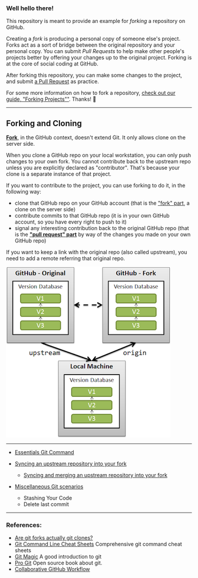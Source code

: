 ### Well hello there!

This repository is meant to provide an example for *forking* a repository on GitHub.

Creating a *fork* is producing a personal copy of someone else's project. Forks act as a sort of bridge between the original repository and your personal copy. You can submit *Pull Requests* to help make other people's projects better by offering your changes up to the original project. Forking is at the core of social coding at GitHub.

After forking this repository, you can make some changes to the project, and submit [a Pull Request](https://github.com/octocat/Spoon-Knife/pulls) as practice.

For some more information on how to fork a repository, [check out our guide, "Forking Projects""](http://guides.github.com/overviews/forking/). Thanks! :sparkling_heart:

---
## Forking and Cloning

__[Fork](https://help.github.com/articles/fork-a-repo)__, in the GitHub context, doesn't extend Git.
It only allows clone on the server side.

When you clone a GitHub repo on your local workstation, you can only push changes to your own fork. You cannot contribute back to the upstream repo unless you are explicitly declared as "contributor". That's because your clone is a separate instance of that project. 

If you want to contribute to the project, you can use forking to do it, in the following way:
* clone that GitHub repo on your GitHub account (that is the ["fork" part](https://help.github.com/articles/fork-a-repo), a clone on the server side)
* contribute commits to that GitHub repo (it is in your own GitHub account, so you have every right to push to it)
* signal any interesting contribution back to the original GitHub repo (that is the __["pull request" part](https://help.github.com/articles/using-pull-requests)__ by way of the changes you made on your own GitHub repo)

If you want to keep a link with the original repo (also called upstream), you need to add a remote referring that original repo.

![fork and upstream](content/img/cEJjT.png)

---

* [Essentials Git Command](Essentials_Git_Commands.md)

* [Syncing an upstream repository into your fork](Syncing_Upstream.md)
  * [Syncing and merging an upstream repository into your fork](Syncing_upstream#Syncing_and_merging_an_upstream_repository_into_your_fork)

* [Miscellaneous Git scenarios]()
  * Stashing Your Code
  * Delete last commit

---

### References:
* [Are git forks actually git clones?](https://stackoverflow.com/questions/6286571/are-git-forks-actually-git-clones)
* [Git Command Line Cheat Sheets](http://cheat.errtheblog.com/s/git) Comprehensive git command cheat sheets
* [Git Magic](http://www-cs-students.stanford.edu/~blynn/gitmagic/index.html) A good introduction to git
* [Pro Git](https://www.git-scm.com/book/en/v2It) Open source book about git.
* [Collaborative GitHub Workflow](http://www.eqqon.com/index.php/Collaborative_Github_Workflow)

